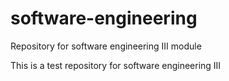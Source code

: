 # software-engineering
Repository for software engineering III module

This is a test repository for software engineering III
